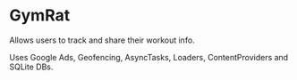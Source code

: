 # GymRat
Allows users to track and share their workout info.

Uses Google Ads, Geofencing, AsyncTasks, Loaders, ContentProviders and SQLite DBs.

